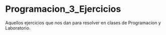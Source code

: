 # Programacion_3_Ejercicios
Aquellos ejercicios que nos dan para resolver en clases de Programacion y Laboratorio.
